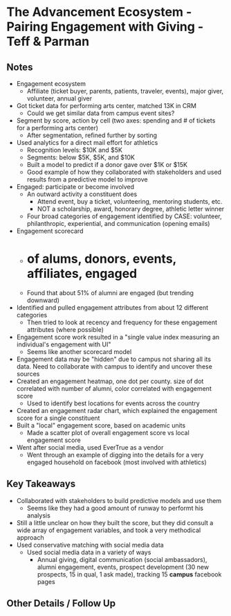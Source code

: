 # The Advancement Ecosystem - Pairing Engagement with Giving - Teff & Parman
 
## Notes 

- Engagement ecosystem
    + Affiliate (ticket buyer, parents, patients, traveler, events), major giver, volunteer, annual giver
- Got ticket data for performing arts center, matched 13K in CRM
    + Could we get similar data from campus event sites?
- Segment by score, action by cell (two axes: spending and # of tickets for a performing arts center)
    + After segmentation, refined further by sorting
- Used analytics for a direct mail effort for athletics
    + Recognition levels: $10K and $5K
    + Segments: below $5K, $5K, and $10K
    + Built a model to predict if a donor gave over $1K or $15K
    + Good example of how they collaborated with stakeholders and used results from a predictive model to improve
- Engaged: participate or become involved
    + An outward activity a constituent does
        * Attend event, buy a ticket, volunteering, mentoring students, etc.
        * NOT a scholarship, award, honorary degree, athletic letter winner
    + Four broad categories of engagement identified by CASE: volunteer, philanthropic, experiential, and communication (opening emails)
- Engagement scorecard
    + # of alums, donors, events, affiliates, engaged
    + Found that about 51% of alumni are engaged (but trending downward)
- Identified and pulled engagement attributes from about 12 different categories
    + Then tried to look at recency and frequency for these engagement attributes (where possible)
- Engagement score work resulted in a "single value index measuring an individual's engagement with UI"
    + Seems like another scorecard model
- Engagement data may be "hidden" due to campus not sharing all its data. Need to collaborate with campus to identify and uncover these sources
- Created an engagement heatmap, one dot per county. size of dot correlated with number of alumni, color correlated with engagement score
    + Used to identify best locations for events across the country
- Created an engagement radar chart, which explained the engagement score for a single constituent
- Built a "local" engagement score, based on academic units
    + Made a scatter plot of overall engagement score vs local engagement score
- Went after social media, used EverTrue as a vendor
    + Went through an example of digging into the details for a very engaged household on facebook (most involved with athletics)

## Key Takeaways 

- Collaborated with stakeholders to build predictive models and use them
    + Seems like they had a good amount of runway to performt his analysis
- Still a little unclear on how they built the score, but they did consult a wide array of engagement variables, and took a very methodical approach
- Used conservative matching with social media data
    + Used social media data in a variety of ways
        * Annual giving, digital communication (social ambassadors), alumni engagement, events, prospect development (30 new prospects, 15 in qual, 1 ask made), tracking 15 __campus__ facebook pages
 
## Other Details / Follow Up 
 
 
